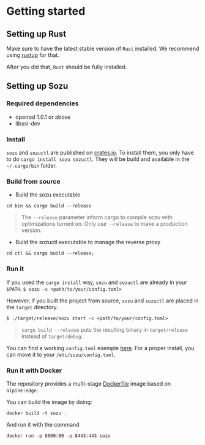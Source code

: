 # Getting started

## Setting up Rust

Make sure to have the latest stable version of `Rust` installed.
We recommend using [rustup][ru] for that.


After you did that, `Rust` should be fully installed.

## Setting up Sozu

### Required dependencies

* openssl 1.0.1 or above
* libssl-dev

### Install

`sozu` and `sozuctl` are published on [crates.io][cr]. To install them, you only have to do `cargo install sozu sozuctl`. They will be build and available in the `~/.cargo/bin` folder.

### Build from source

* Build the sozu executable 

`cd bin && cargo build --release` 

> The `--release` parameter inform cargo to compile sozu with optimizations turned on.
> Only use `--release` to make a production version.

* Build the sozuctl executable to manage the reverse proxy

`cd ctl && cargo build --release;`

### Run it

If you used the `cargo install` way, `sozu` and `sozuctl` are already in your `$PATH`.
`$ sozu -c <path/to/your/config.toml>`

However, if you built the project from source, `sozu` and `sozuctl` are placed in the `target` directory.

`$ ./target/release/sozu start -c <path/to/your/config.toml>`

> `cargo build --release` puts the resulting binary in `target/release` instead of `target/debug`.

You can find a working `config.toml` exemple [here][cfg]. For a proper install, you can move it to your `/etc/sozu/config.toml`.


### Run it with Docker

The repository provides a multi-stage [Dockerfile][df] image based on `alpine:edge`.

You can build the image by doing:

`docker build -t sozu .`

And run it with the command

`docker run -p 8000:80 -p 8443:443 sozu`

[cr]: https://crates.io/
[cfg]: https://github.com/sozu-proxy/sozu/blob/master/bin/config.toml
[ru]: https://rustup.rs
[tr]: https://github.com/sozu-proxy/sozu/blob/master/.travis.yml
[df]: https://github.com/sozu-proxy/sozu/blob/master/Dockerfile
